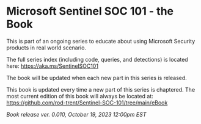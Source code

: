 # Microsoft Sentinel SOC 101 - the Book

This is part of an ongoing series to educate about using Microsoft Security products in real world scenario.

The full series index (including code, queries, and detections) is located here: https://aka.ms/SentinelSOC101 

The book will be updated when each new part in this series is released.

This book is updated every time a new part of this series is chaptered. The most current edition of this book will always be located at: https://github.com/rod-trent/Sentinel-SOC-101/tree/main/eBook 

*Book release ver. 0.010, October 19, 2023 12:00pm EST*

